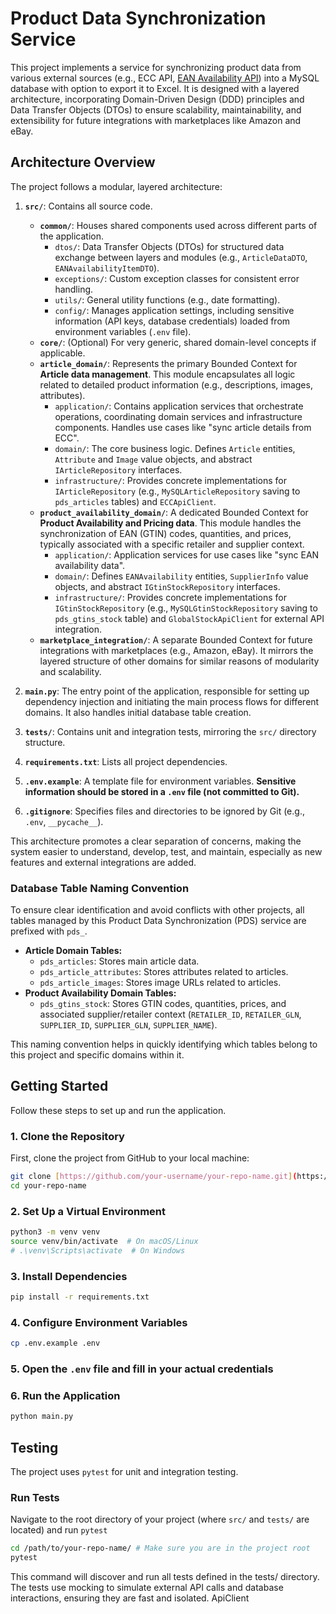 # Product Data Synchronization Service

This project implements a service for synchronizing product data from various external sources (e.g., ECC API, [EAN Availability API](https://ecc-online.net)) into a MySQL database with option to export it to Excel. It is designed with a layered architecture, incorporating Domain-Driven Design (DDD) principles and Data Transfer Objects (DTOs) to ensure scalability, maintainability, and extensibility for future integrations with marketplaces like Amazon and eBay.

## Architecture Overview

The project follows a modular, layered architecture:

1.  **`src/`**: Contains all source code.

    - **`common/`**: Houses shared components used across different parts of the application.
      - `dtos/`: Data Transfer Objects (DTOs) for structured data exchange between layers and modules (e.g., `ArticleDataDTO`, `EANAvailabilityItemDTO`).
      - `exceptions/`: Custom exception classes for consistent error handling.
      - `utils/`: General utility functions (e.g., date formatting).
      - `config/`: Manages application settings, including sensitive information (API keys, database credentials) loaded from environment variables (`.env` file).
    - **`core/`**: (Optional) For very generic, shared domain-level concepts if applicable.
    - **`article_domain/`**: Represents the primary Bounded Context for **Article data management**. This module encapsulates all logic related to detailed product information (e.g., descriptions, images, attributes).
      - `application/`: Contains application services that orchestrate operations, coordinating domain services and infrastructure components. Handles use cases like "sync article details from ECC".
      - `domain/`: The core business logic. Defines `Article` entities, `Attribute` and `Image` value objects, and abstract `IArticleRepository` interfaces.
      - `infrastructure/`: Provides concrete implementations for `IArticleRepository` (e.g., `MySQLArticleRepository` saving to `pds_articles` tables) and `ECCApiClient`.
    - **`product_availability_domain/`**: A dedicated Bounded Context for **Product Availability and Pricing data**. This module handles the synchronization of EAN (GTIN) codes, quantities, and prices, typically associated with a specific retailer and supplier context.
      - `application/`: Application services for use cases like "sync EAN availability data".
      - `domain/`: Defines `EANAvailability` entities, `SupplierInfo` value objects, and abstract `IGtinStockRepository` interfaces.
      - `infrastructure/`: Provides concrete implementations for `IGtinStockRepository` (e.g., `MySQLGtinStockRepository` saving to `pds_gtins_stock` table) and `GlobalStockApiClient` for external API integration.
    - **`marketplace_integration/`**: A separate Bounded Context for future integrations with marketplaces (e.g., Amazon, eBay). It mirrors the layered structure of other domains for similar reasons of modularity and scalability.

2.  **`main.py`**: The entry point of the application, responsible for setting up dependency injection and initiating the main process flows for different domains. It also handles initial database table creation.

3.  **`tests/`**: Contains unit and integration tests, mirroring the `src/` directory structure.

4.  **`requirements.txt`**: Lists all project dependencies.

5.  **`.env.example`**: A template file for environment variables. **Sensitive information should be stored in a `.env` file (not committed to Git).**

6.  **`.gitignore`**: Specifies files and directories to be ignored by Git (e.g., `.env`, `__pycache__`).

This architecture promotes a clear separation of concerns, making the system easier to understand, develop, test, and maintain, especially as new features and external integrations are added.

### Database Table Naming Convention

To ensure clear identification and avoid conflicts with other projects, all tables managed by this Product Data Synchronization (PDS) service are prefixed with `pds_`.

- **Article Domain Tables:**
  - `pds_articles`: Stores main article data.
  - `pds_article_attributes`: Stores attributes related to articles.
  - `pds_article_images`: Stores image URLs related to articles.
- **Product Availability Domain Tables:**
  - `pds_gtins_stock`: Stores GTIN codes, quantities, prices, and associated supplier/retailer context (`RETAILER_ID`, `RETAILER_GLN`, `SUPPLIER_ID`, `SUPPLIER_GLN`, `SUPPLIER_NAME`).

This naming convention helps in quickly identifying which tables belong to this project and specific domains within it.

## Getting Started

Follow these steps to set up and run the application.

### 1. Clone the Repository

First, clone the project from GitHub to your local machine:

```bash
git clone [https://github.com/your-username/your-repo-name.git](https://github.com/your-username/your-repo-name.git)
cd your-repo-name
```

### 2. Set Up a Virtual Environment

```bash
python3 -m venv venv
source venv/bin/activate  # On macOS/Linux
# .\venv\Scripts\activate  # On Windows
```

### 3. Install Dependencies

```bash
pip install -r requirements.txt
```

### 4. Configure Environment Variables

```bash
cp .env.example .env
```

### 5. Open the `.env` file and fill in your actual credentials

### 6. Run the Application

```bash
python main.py
```

## Testing

The project uses `pytest` for unit and integration testing.

### Run Tests

Navigate to the root directory of your project (where `src/` and `tests/` are located) and run `pytest`

```bash
cd /path/to/your-repo-name/ # Make sure you are in the project root
pytest
```

This command will discover and run all tests defined in the tests/ directory. The tests use mocking to simulate external API calls and database interactions, ensuring they are fast and isolated.
ApiClient
